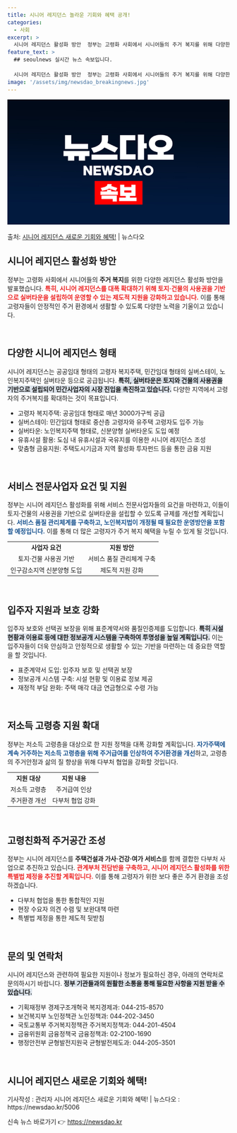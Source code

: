 ```yaml
---
title: 시니어 레지던스 놀라운 기회와 혜택 공개!
categories:
  - 사회
excerpt: >
  시니어 레지던스 활성화 방안  정부는 고령화 사회에서 시니어들의 주거 복지를 위해 다양한 레지던스 활성화 방…
feature_text: >
  ## seoulnews 실시간 뉴스 속보입니다.

  시니어 레지던스 활성화 방안  정부는 고령화 사회에서 시니어들의 주거 복지를 위해 다양한 레지던스 활성화 방…
image: '/assets/img/newsdao_breakingnews.jpg'
---
```


![뉴스다오 속보](/assets/img/newsdao_breakingnews.jpg)

<p>출처: <a href="https://newsdao.kr/5006" rel="dofollow">시니어 레지던스 새로운 기회와 혜택!</a> | 뉴스다오</p>

<h2 data-ke-size="size26">시니어 레지던스 활성화 방안</h2>

정부는 고령화 사회에서 시니어들의 <b>주거 복지</b>를 위한 다양한 레지던스 활성화 방안을 발표했습니다. <b><span style="color: #ee2323;">특히, 시니어 레지던스를 대폭 확대하기 위해 토지·건물의 사용권을 기반으로 실버타운을 설립하여 운영할 수 있는 제도적 지원을 강화하고 있습니다.</span></b> 이를 통해 고령자들이 안정적인 주거 환경에서 생활할 수 있도록 다양한 노력을 기울이고 있습니다.

<p data-ke-size="size16">&nbsp;</p>

<h2 data-ke-size="size26">다양한 시니어 레지던스 형태</h2>

시니어 레지던스는 공공임대 형태의 고령자 복지주택, 민간임대 형태의 실버스테이, 노인복지주택인 실버타운 등으로 공급됩니다. <b><span style="background-color: #21538527;">특히, 실버타운은 토지와 건물의 사용권을 기반으로 설립되어 민간사업자의 시장 진입을 촉진하고 있습니다.</span></b> 다양한 지역에서 고령자의 주거복지를 확대하는 것이 목표입니다. 

<ul>
    <li>고령자 복지주택: 공공임대 형태로 매년 3000가구씩 공급</li>
    <li>실버스테이: 민간임대 형태로 중산층 고령자와 유주택 고령자도 입주 가능</li>
    <li>실버타운: 노인복지주택 형태로, 신분양형 실버타운도 도입 예정</li>
    <li>유휴시설 활용: 도심 내 유휴시설과 국유지를 이용한 시니어 레지던스 조성</li>
    <li>맞춤형 금융지원: 주택도시기금과 지역 활성화 투자펀드 등을 통한 금융 지원</li>
</ul>

<p data-ke-size="size16">&nbsp;</p>

<h2 data-ke-size="size26">서비스 전문사업자 요건 및 지원</h2>

정부는 시니어 레지던스 활성화를 위해 서비스 전문사업자들의 요건을 마련하고, 이들이 토지·건물의 사용권을 기반으로 실버타운을 설립할 수 있도록 규제를 개선할 계획입니다. <b><span style="color: #1a5490;">서비스 품질 관리체계를 구축하고, 노인복지법이 개정될 때 필요한 운영방안을 포함할 예정입니다.</span></b> 이를 통해 더 많은 고령자가 주거 복지 혜택을 누릴 수 있게 될 것입니다.

<table>
    <tr>
        <td style="text-align: center; height: 17px;"><b>사업자 요건</b></td>
        <td style="text-align: center; height: 17px;"><b>지원 방안</b></td>
    </tr>
    <tr>
        <td style="text-align: center; height: 17px;">토지·건물 사용권 기반</td>
        <td style="text-align: center; height: 17px;">서비스 품질 관리체계 구축</td>
    </tr>
    <tr>
        <td style="text-align: center; height: 17px;">인구감소지역 신분양형 도입</td>
        <td style="text-align: center; height: 17px;">제도적 지원 강화</td>
    </tr>
</table>

<p data-ke-size="size16">&nbsp;</p>

<h2 data-ke-size="size26">입주자 지원과 보호 강화</h2>

입주자 보호와 선택권 보장을 위해 표준계약서와 품질인증제를 도입합니다. <b><span style="background-color: #21538527;">특히 시설 현황과 이용료 등에 대한 정보공개 시스템을 구축하여 투명성을 높일 계획입니다.</span></b> 이는 입주자들이 더욱 안심하고 안정적으로 생활할 수 있는 기반을 마련하는 데 중요한 역할을 할 것입니다.

<ul>
    <li>표준계약서 도입: 입주자 보호 및 선택권 보장</li>
    <li>정보공개 시스템 구축: 시설 현황 및 이용료 정보 제공</li>
    <li>재정적 부담 완화: 주택 매각 대금 연금형으로 수령 가능</li>
</ul>

<p data-ke-size="size16">&nbsp;</p>

<h2 data-ke-size="size26">저소득 고령층 지원 확대</h2>

정부는 저소득 고령층을 대상으로 한 지원 정책을 대폭 강화할 계획입니다. <b><span style="color: #1a5490;">자가주택에 계속 거주하는 저소득 고령층을 위해 주거급여를 인상하여 주거환경을 개선</span></b>하고, 고령층의 주거안정과 삶의 질 향상을 위해 다부처 협업을 강화할 것입니다.

<table>
    <tr>
        <td style="text-align: center; height: 17px;"><b>지원 대상</b></td>
        <td style="text-align: center; height: 17px;"><b>지원 내용</b></td>
    </tr>
    <tr>
        <td style="text-align: center; height: 17px;">저소득 고령층</td>
        <td style="text-align: center; height: 17px;">주거급여 인상</td>
    </tr>
    <tr>
        <td style="text-align: center; height: 17px;">주거환경 개선</td>
        <td style="text-align: center; height: 17px;">다부처 협업 강화</td>
    </tr>
</table>

<p data-ke-size="size16">&nbsp;</p>

<h2 data-ke-size="size26">고령친화적 주거공간 조성</h2>

정부는 시니어 레지던스를 <b>주택건설과 가사·건강·여가 서비스</b>를 함께 결합한 다부처 사업으로 추진하고 있습니다. <b><span style="color: #ee2323;">관계부처 전담반을 구축하고, 시니어 레지던스 활성화를 위한 특별법 제정을 추진할 계획입니다.</span></b> 이를 통해 고령자가 위한 보다 좋은 주거 환경을 조성하겠습니다.

<ul>
    <li>다부처 협업을 통한 통합적인 지원</li>
    <li>현장 수요자 의견 수렴 및 보완대책 마련</li>
    <li>특별법 제정을 통한 제도적 뒷받침</li>
</ul>

<p data-ke-size="size16">&nbsp;</p>

<h2 data-ke-size="size26">문의 및 연락처</h2>

시니어 레지던스와 관련하여 필요한 지원이나 정보가 필요하신 경우, 아래의 연락처로 문의하시기 바랍니다. <b><span style="background-color: #21538527;">정부 기관들과의 원활한 소통을 통해 필요한 사항을 지원 받을 수 있습니다.</span></b>

<ul>
    <li>기획재정부 경제구조개혁국 복지경제과: 044-215-8570</li>
    <li>보건복지부 노인정책관 노인정책과: 044-202-3450</li>
    <li>국토교통부 주거복지정책관 주거복지정책과: 044-201-4504</li>
    <li>금융위원회 금융정책국 금융정책과: 02-2100-1690</li>
    <li>행정안전부 균형발전지원국 균형발전제도과: 044-205-3501</li>
</ul>

<p data-ke-size="size16">&nbsp;</p>

<h2 data-ke-size="size26">시니어 레지던스 새로운 기회와 혜택!</h2>
기사작성 : 관리자
시니어 레지던스 새로운 기회와 혜택! | 뉴스다오  : https://newsdao.kr/5006 

신속 뉴스 바로가기 👉 <a href="https://newsdao.kr" rel="dofollow">https://newsdao.kr</a>


